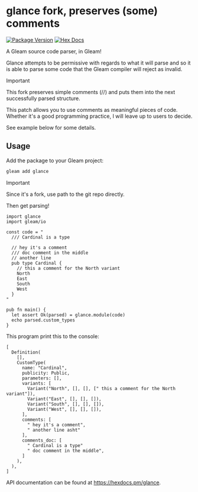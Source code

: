 # glance fork, preserves (some) comments

[![Package Version](https://img.shields.io/hexpm/v/glance)](https://hex.pm/packages/glance)
[![Hex Docs](https://img.shields.io/badge/hex-docs-ffaff3)](https://hexdocs.pm/glance/)

A Gleam source code parser, in Gleam!

Glance attempts to be permissive with regards to what it will parse and so it is
able to parse some code that the Gleam compiler will reject as invalid.

> [!IMPORTANT]
> This fork preserves simple comments (//) and puts them into the next
> successfully parsed structure.
>
> This patch allows you to use comments as meaningful pieces of code.
> Whether it's a good programming practice, I will leave up to users to decide.
>
> See example below for some details.

## Usage

Add the package to your Gleam project:

```sh
gleam add glance
```

> [!IMPORTANT]
> Since it's a fork, use path to the git repo directly.

Then get parsing!

```gleam
import glance
import gleam/io

const code = "
  /// Cardinal is a type

  // hey it's a comment
  /// doc comment in the middle
  // another line
  pub type Cardinal {
    // this a comment for the North variant
    North
    East
    South
    West
  }
"

pub fn main() {
  let assert Ok(parsed) = glance.module(code)
  echo parsed.custom_types
}
```

This program print this to the console:

```gleam
[
  Definition(
    [],
    CustomType(
      name: "Cardinal",
      publicity: Public,
      parameters: [],
      variants: [
        Variant("North", [], [], [" this a comment for the North variant"]),
        Variant("East", [], [], []),
        Variant("South", [], [], []),
        Variant("West", [], [], []),
      ],
      comments: [
        " hey it's a comment",
        " another line asht"
      ],
      comments_doc: [
        " Cardinal is a type"
        " doc comment in the middle",
      ]
    ),
  ),
]
```

API documentation can be found at <https://hexdocs.pm/glance>.

